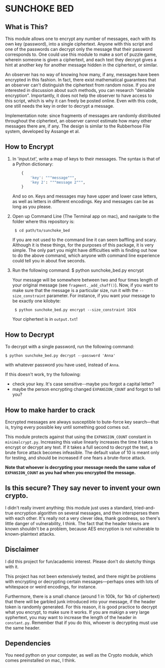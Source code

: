 SUNCHOKE BED
=======

## What is This?
This module allows one to encrypt any number of messages, each with its own key (password), into a single ciphertext. Anyone with this script and one of the passwords can decrypt only the message that their password corresponds to. One could use this module to make a sort of puzzle game, wherein someone is given a ciphertext, and each text they decrypt gives a hint at another key for another message hidden in the ciphertext, or similar.

An observer has no way of knowing how many, if any, messages have been encrypted in this fashion. In fact, there exist mathematical guarantees that an observer can't distinguish the ciphertext from random noise. If you are interested in discussion about such methods, you can research "deniable encryption". Importantly, it does not help the observer to have access to this script, which is why it can freely be posted online. Even with this code, one still needs the key in order to decrypt a message.

Implementation note: since fragments of messages are randomly distributed throughout the ciphertext, an observer cannot estimate how many other messages there are, if any. The design is similar to the Rubberhose File system, developed by Assange et al.


## How to Encrypt
1. In 'input.txt', write a map of keys to their messages. The syntax is that of a Python dictionary:
	```python
	    {
	        'key': """message""",
	        'key 2': """message 2""",
	    }
	```

	And so on. Keys and messages may have upper and lower case letters, as well as letters in different encodings. Key and messages can be as long as you please.

2. Open up Command Line (The Terminal app on mac), and navigate to the folder where this repository is:

        $ cd path/to/sunchoke_bed 

    If you are not used to the command line it can seem baffling and scary. Although it is these things, for the purposes of this package, it is very simple. The only part you might have difficulties with is finding out how to do the above command, which anyone with command line experience could tell you in about five seconds.

3. Run the following command:
        $ python sunchoke_bed.py encrypt

    Your message will be somewhere between two and four times length of your original message (see `fragment._add_chaff()`). Now, if you want to make sure that the message is a particular size, run it with the `--size_constraint` parameter. For instance, if you want your message to be exactly one kilobyte:

        $ python sunchoke_bed.py encrypt --size_constraint 1024

    Your ciphertext is in `output.txt`!


## How to Decrypt
To decrypt with a single password, run the following command:

    $ python sunchoke_bed.py decrypt --password 'Anna'

with whatever password you have used, instead of `Anna`.

If this doesn't work, try the following:

- check your key. It's case sensitive--maybe you forgot a capital letter?
- maybe the person encrypting changed `EXPANSION_COUNT` and forgot to tell you?

## How to make harder to crack
Encrypted messages are always susceptible to bute-force key search––that is, trying every possible key until something good comes out.

This module protects against that using the `EXPANSION_COUNT` constant in `minimalcrypt.py`. Increasing this value linearly increases the time it takes to encrypt or decrypt any text. If it takes a full second to decrypt the text, a brute force attack becomes infeasible. The default value of 10 is meant only for testing, and should be increased if one fears a brute-force attack.

**Note that whoever is decrypting your message needs the same value of `EXPANSION_COUNT` as you had when you encrypted the message.**


## Is this secure? They say never to invent your own crypto.

I didn't really invent anything: this module just uses a standard, tried-and-true encryption algorithm on several messages, and then intersperses them with each other. It's really not a very clever idea, thank goodness, so there's little danger of vulnerability, I think. The fact that the header tokens are known shouldn't be a problem, because AES encryption is not vulnerable to known-plaintext attacks.


## Disclaimer
I did this project for fun/academic interest. Please don't do sketchy things with it.

This project has not been extensively tested, and there might be problems with encrypting or decrypting certain messages––perhaps ones with lots of whitespace or weird encodings, for instance.

Furthermore, there is a small chance (around 1 in 100k, for 1kb of ciphertext) that there will be garbled junk introduced into your message, if the header token is randomly generated. For this reason, it is good practice to decrypt what you encrypt, to make sure it works. If you are makign a very large syphertext, you may want to increase the length of the header in `constant.py`. Remember that if you do this, whoever is decrypting must use the same header.


## Dependencies
You need python on your computer, as well as the Crypto module, which comes preinstalled on mac, I think.
